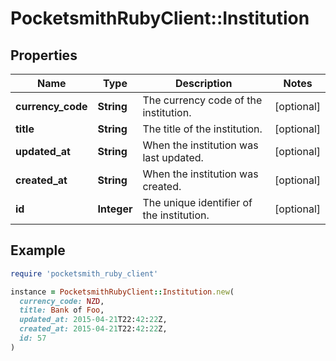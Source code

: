 # PocketsmithRubyClient::Institution

## Properties

| Name | Type | Description | Notes |
| ---- | ---- | ----------- | ----- |
| **currency_code** | **String** | The currency code of the institution. | [optional] |
| **title** | **String** | The title of the institution. | [optional] |
| **updated_at** | **String** | When the institution was last updated. | [optional] |
| **created_at** | **String** | When the institution was created. | [optional] |
| **id** | **Integer** | The unique identifier of the institution. | [optional] |

## Example

```ruby
require 'pocketsmith_ruby_client'

instance = PocketsmithRubyClient::Institution.new(
  currency_code: NZD,
  title: Bank of Foo,
  updated_at: 2015-04-21T22:42:22Z,
  created_at: 2015-04-21T22:42:22Z,
  id: 57
)
```


